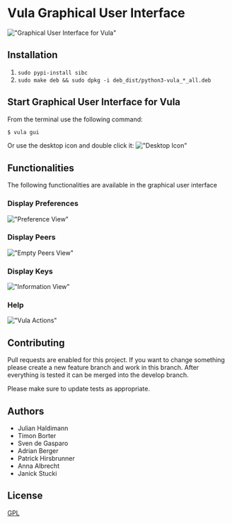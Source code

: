 # Vula Graphical User Interface


!["Graphical User Interface for Vula"](misc/tk_frontend/Preferences.png "Vula GUI")

## Installation
1. `sudo pypi-install sibc`
3. `sudo make deb && sudo dpkg -i deb_dist/python3-vula_*_all.deb`

## Start Graphical User Interface for Vula
From the terminal use the following command:
```bash
$ vula gui
```

Or use the desktop icon and double click it:
!["Desktop Icon"](misc/tk_frontend/Desktop.png "Desktop Icon")


## Functionalities

The following functionalities are available in the graphical user interface

### Display Preferences
!["Preference View"](misc/tk_frontend/Preferences.png "Preference View")

### Display Peers
!["Empty Peers View"](misc/tk_frontend/Empty_Peers.png "Empty Peers View")

### Display Keys
!["Information View"](misc/tk_frontend/Information.png "Information View")

### Help
!["Vula Actions"](misc/tk_frontend/Actions.png "Vula Actions")

## Contributing
Pull requests are enabled for this project. If you want to change something please create a new 
feature branch and work in this branch. After everything is tested it can be merged into 
the develop branch.

Please make sure to update tests as appropriate.

## Authors
- Julian Haldimann 
- Timon Borter
- Sven de Gasparo 
- Adrian Berger
- Patrick Hirsbrunner
- Anna Albrecht
- Janick Stucki

## License
[GPL](https://choosealicense.com/licenses/gpl-3.0/)
